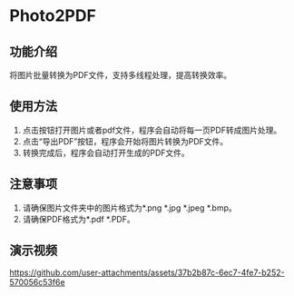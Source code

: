 ﻿# Photo2PDF

## 功能介绍

将图片批量转换为PDF文件，支持多线程处理，提高转换效率。

## 使用方法

1. 点击按钮打开图片或者pdf文件，程序会自动将每一页PDF转成图片处理。
2. 点击“导出PDF”按钮，程序会开始将图片转换为PDF文件。
3. 转换完成后，程序会自动打开生成的PDF文件。

## 注意事项

1. 请确保图片文件夹中的图片格式为*.png *.jpg *.jpeg *.bmp。
2. 请确保PDF格式为*.pdf *.PDF。

## 演示视频


https://github.com/user-attachments/assets/37b2b87c-6ec7-4fe7-b252-570056c53f6e
